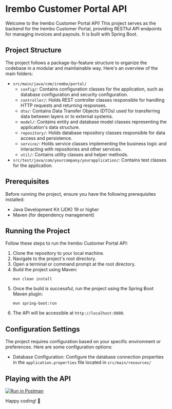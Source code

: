 # Irembo Customer Portal API

Welcome to the Irembo Customer Portal API! This project serves as the backend for the Irembo Customer Portal, providing RESTful API endpoints for managing invoices and payouts. It is built with Spring Boot.

## Project Structure

The project follows a package-by-feature structure to organize the codebase in a modular and maintainable way. Here's an overview of the main folders:

- `src/main/java/com/irembo/portal/`
  - `config/`: Contains configuration classes for the application, such as database configuration and security configuration.
  - `controller/`: Holds REST controller classes responsible for handling HTTP requests and returning responses.
  - `dto/`: Contains Data Transfer Objects (DTOs) used for transferring data between layers or to external systems.
  - `model/`: Contains entity and database model classes representing the application's data structure.
  - `repository/`: Holds database repository classes responsible for data access and persistence.
  - `service/`: Holds service classes implementing the business logic and interacting with repositories and other services.
  - `util/`: Contains utility classes and helper methods.
- `src/test/java/com/yourcompany/yourapplication/`: Contains test classes for the application.

## Prerequisites

Before running the project, ensure you have the following prerequisites installed:

- Java Development Kit (JDK) 19 or higher
- Maven (for dependency management)

## Running the Project

Follow these steps to run the Irembo Customer Portal API:

1. Clone the repository to your local machine.
2. Navigate to the project's root directory.
3. Open a terminal or command prompt at the root directory.
4. Build the project using Maven:
   ```shell
   mvn clean install
   ```
5. Once the build is successful, run the project using the Spring Boot Maven plugin:
   ```shell
   mvn spring-boot:run
   ```
6. The API will be accessible at `http://localhost:8080`.

## Configuration Settings

The project requires configuration based on your specific environment or preferences. Here are some configuration options:

- Database Configuration: Configure the database connection properties in the `application.properties` file located in `src/main/resources/`

## Playing with the API
[![Run in Postman](https://run.pstmn.io/button.svg)](https://god.gw.postman.com/run-collection/25245671-56096998-e1b3-4a66-a66c-9093588c3781?action=collection%2Ffork&source=rip_markdown&collection-url=entityId%3D25245671-56096998-e1b3-4a66-a66c-9093588c3781%26entityType%3Dcollection%26workspaceId%3Dfa07919f-0d8c-484a-9a59-9605f3c033c0)

Happy coding! 🚀
